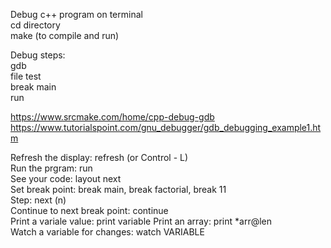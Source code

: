 Debug c++ program on terminal<br />
cd directory <br />
make (to compile and run)

Debug steps: <br />
gdb <br />
file test <br/>
break main<br/>
run

https://www.srcmake.com/home/cpp-debug-gdb
https://www.tutorialspoint.com/gnu_debugger/gdb_debugging_example1.htm

Refresh the display: refresh (or Control - L) <br/>
Run the prgram: run<br/>
See your code: layout next <br/>
Set break point: break main, break factorial, break 11<br/>
Step: next (n)<br/>
Continue to next break point: continue<br/>
Print a variale value: print variable
Print an array: print *arr@len<br/>
Watch a variable for changes: watch VARIABLE

